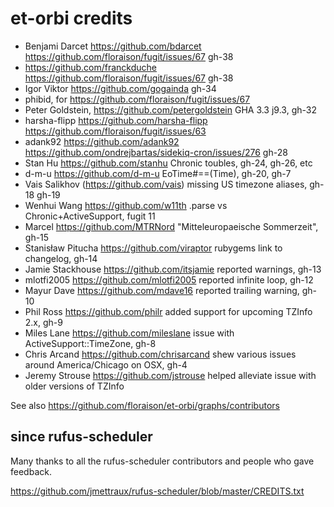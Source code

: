 
# et-orbi credits

* Benjami Darcet https://github.com/bdarcet https://github.com/floraison/fugit/issues/67 gh-38
* https://github.com/franckduche https://github.com/floraison/fugit/issues/67 gh-38
* Igor Viktor https://github.com/gogainda gh-34
* phibid, for https://github.com/floraison/fugit/issues/67
* Peter Goldstein, https://github.com/petergoldstein GHA 3.3 j9.3, gh-32
* harsha-flipp https://github.com/harsha-flipp https://github.com/floraison/fugit/issues/63
* adank92 https://github.com/adank92 https://github.com/ondrejbartas/sidekiq-cron/issues/276 gh-28
* Stan Hu https://github.com/stanhu Chronic toubles, gh-24, gh-26, etc
* d-m-u https://github.com/d-m-u EoTime#==(Time), gh-20, gh-7
* Vais Salikhov (https://github.com/vais) missing US timezone aliases, gh-18 gh-19
* Wenhui Wang https://github.com/w11th .parse vs Chronic+ActiveSupport, fugit 11
* Marcel https://github.com/MTRNord "Mitteleuropaeische Sommerzeit", gh-15
* Stanisław Pitucha https://github.com/viraptor rubygems link to changelog, gh-14
* Jamie Stackhouse https://github.com/itsjamie reported warnings, gh-13
* mlotfi2005 https://github.com/mlotfi2005 reported infinite loop, gh-12
* Mayur Dave https://github.com/mdave16 reported trailing warning, gh-10
* Phil Ross https://github.com/philr added support for upcoming TZInfo 2.x, gh-9
* Miles Lane https://github.com/mileslane issue with ActiveSupport::TimeZone, gh-8
* Chris Arcand https://github.com/chrisarcand shew various issues around America/Chicago on OSX, gh-4
* Jeremy Strouse https://github.com/jstrouse helped alleviate issue with older versions of TZInfo

See also https://github.com/floraison/et-orbi/graphs/contributors


## since rufus-scheduler

Many thanks to all the rufus-scheduler contributors and people who gave feedback.

https://github.com/jmettraux/rufus-scheduler/blob/master/CREDITS.txt

